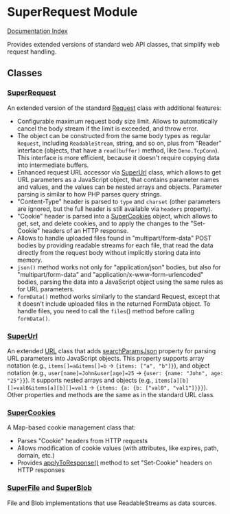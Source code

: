 <!--
	This file is generated with the following command:
	deno run --allow-all https://raw.githubusercontent.com/jeremiah-shaulov/tsa/v0.0.55/tsa.ts doc-md --outFile=README.md --outUrl=https://raw.githubusercontent.com/jeremiah-shaulov/super-request/0.1.4/README.md --importUrl=jsr:@shaulov/super-request@0.1.4 mod.ts
-->

# SuperRequest Module

[Documentation Index](generated-doc/README.md)

Provides extended versions of standard web API classes, that simplify web request handling.

## Classes

### [SuperRequest](generated-doc/class.SuperRequest/README.md)
An extended version of the standard [Request](https://developer.mozilla.org/en-US/docs/Web/API/Request)
class with additional features:
- Configurable maximum request body size limit. Allows to automatically cancel the body stream if the limit is exceeded, and throw error.
- The object can be constructed from the same body types as regular `Request`, including `ReadableStream`, string, and so on, plus from "Reader" interface (objects, that have a `read(buffer)` method, like `Deno.TcpConn`). This interface is more efficient, because it doesn't require copying data into intermediate buffers.
- Enhanced request URL accessor via [SuperUrl](generated-doc/class.SuperUrl/README.md) class, which allows to get URL parameters as a JavaScript object,
that contains parameter names and values, and the values can be nested arrays and objects.
Parameter parsing is similar to how PHP parses query strings.
- "Content-Type" header is parsed to `type` and `charset` (other parameters are ignored, but the full header is still available via `headers` property).
- "Cookie" header is parsed into a [SuperCookies](generated-doc/class.SuperCookies/README.md) object, which allows to get, set, and delete cookies,
and to apply the changes to the "Set-Cookie" headers of an HTTP response.
- Allows to handle uploaded files found in "multipart/form-data" POST bodies by providing readable streams for each file,
that read the data directly from the request body without implicitly storing data into memory.
- `json()` method works not only for "application/json" bodies, but also for "multipart/form-data" and "application/x-www-form-urlencoded" bodies,
parsing the data into a JavaScript object using the same rules as for URL parameters.
- `formData()` method works similarly to the standard Request, except that it doesn't include uploaded files in the returned FormData object.
To handle files, you need to call the `files`() method before calling `formData()`.

### [SuperUrl](generated-doc/class.SuperUrl/README.md)
An extended [URL](https://developer.mozilla.org/en-US/docs/Web/API/URL) class that adds [searchParamsJson](generated-doc/class.SuperUrl/README.md#-get-searchparamsjson-recordstring-searchparam) property
for parsing URL parameters into JavaScript objects.
This property supports array notation (e.g., `items[]=a&items[]=b` → `{items: ["a", "b"]}`),
and object notation (e.g., `user[name]=John&user[age]=25` → `{user: {name: "John", age: "25"}}`).
It supports nested arrays and objects (e.g., `items[a][b][]=val0&items[a][b][]=val1` → `{items: {a: {b: ["val0", "val1"]}}}`).
Other properties and methods are the same as in the standard URL class.

### [SuperCookies](generated-doc/class.SuperCookies/README.md)
A Map-based cookie management class that:
- Parses "Cookie" headers from HTTP requests
- Allows modification of cookie values (with attributes, like expires, path, domain, etc.)
- Provides [applyToResponse()](generated-doc/class.SuperCookies/README.md#-applytoresponseresponse-headers-headers--headersinit-void) method to set "Set-Cookie" headers on HTTP responses

### [SuperFile](generated-doc/class.SuperFile/README.md) and [SuperBlob](generated-doc/class.SuperBlob/README.md)
File and Blob implementations that use ReadableStreams as data sources.